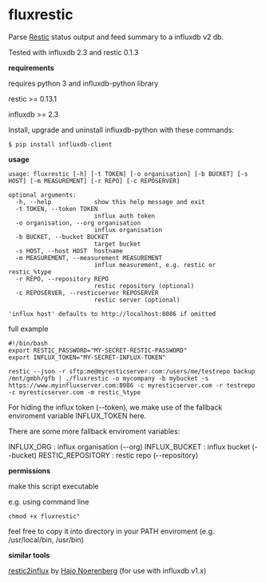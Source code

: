 # fluxrestic

Parse [Restic](https://restic.net/) status output and feed summary to a influxdb v2 db. 

Tested with influxdb 2.3 and restic 0.1.3

**requirements**

requires python 3 and influxdb-python library

restic >= 0.13.1

influxdb >= 2.3 

Install, upgrade and uninstall influxdb-python with these commands:

```
$ pip install influxdb-client
```

**usage**

```
usage: fluxrestic [-h] [-t TOKEN] [-o organisation] [-b BUCKET] [-s HOST] [-m MEASUREMENT] [-r REPO] [-c REPOSERVER]

optional arguments:
  -h, --help            show this help message and exit
  -t TOKEN, --token TOKEN
                        influx auth token
  -o organisation, --org organisation
                        influx organisation
  -b BUCKET, --bucket BUCKET
                        target bucket
  -s HOST, --host HOST  hostname
  -m MEASUREMENT, --measurement MEASUREMENT
                        influx measurement, e.g. restic or restic_%type
  -r REPO, --repository REPO
                        restic repository (optional)
  -c REPOSERVER, --resticserver REPOSERVER
                        restic server (optional)

'influx host' defaults to http://localhost:8086 if omitted

```

full example

```
#!/bin/bash
export RESTIC_PASSWORD="MY-SECRET-RESTIC-PASSWORD"
export INFLUX_TOKEN="MY-SECRET-INFLUX-TOKEN"

restic --json -r sftp:me@myresticserver.com:/users/me/testrepo backup /mnt/gmbh/gfb | ./fluxrestic -o mycompany -b mybucket -s https://www.myinfluxserver.com:8086 -c myresticserver.com -r testrepo -c myresticserver.com -m restic_%type

```
For hiding the influx token (--token), we make use of the fallback enviroment variable INFLUX_TOKEN here.

There are some more fallback enviroment variables:

INFLUX_ORG : influx organisation (--org)
INFLUX_BUCKET : influx bucket (--bucket)
RESTIC_REPOSITORY : restic repo (--repository)


**permissions**

make this script executable

e.g. using command line

```
chmod +x fluxrestic"
```

feel free to copy it into directory in your PATH enviroment (e.g. /usr/local/bin, /usr/bin)


**similar tools**

[restic2influx](https://github.com/hn/restic2influx) by [Hajo Noerenberg](https://github.com/hn) (for use with influxdb v1.x)
